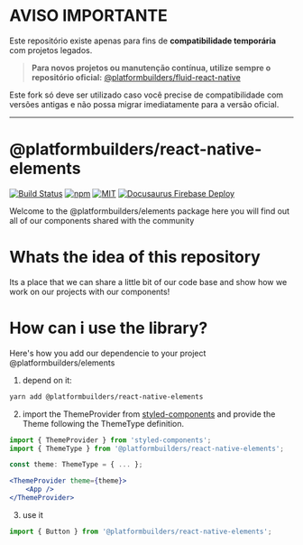 # AVISO IMPORTANTE

Este repositório existe apenas para fins de **compatibilidade temporária** com projetos legados.

> **Para novos projetos ou manutenção contínua, utilize sempre o repositório oficial:**
> [@platformbuilders/fluid-react-native](https://github.com/platformbuilders/fluid-react-native)

Este fork só deve ser utilizado caso você precise de compatibilidade com versões antigas e não possa migrar imediatamente para a versão oficial.

---

# @platformbuilders/react-native-elements

[![Build Status][check-badge]][workflows]
[![npm][npm-badge]][npm]
[![MIT][license-badge]][license]
[![Docusaurus Firebase Deploy](https://github.com/platformbuilders/react-native-elements/actions/workflows/docusaurus_release.yml/badge.svg)](https://github.com/platformbuilders/react-native-elements/actions/workflows/docusaurus_release.yml)

[npm-badge]: https://img.shields.io/npm/v/@platformbuilders/react-native-elements.svg
[npm]: https://www.npmjs.com/package/@platformbuilders/react-native-elements
[license-badge]: https://img.shields.io/dub/l/vibe-d.svg
[license]: https://raw.githubusercontent.com/platformbuilders/react-native-elements/master/LICENSE.md
[workflows]: https://github.com/platformbuilders/react-native-elements/actions
[check-badge]: https://github.com/platformbuilders/react-native-elements/workflows/check/badge.svg

Welcome to the @platformbuilders/elements package here you will find out all of our components shared with the community

# Whats the idea of this repository

Its a place that we can share a little bit of our code base and show how we work on our projects with our components!

# How can i use the library?

Here's how you add our dependencie to your project @platformbuilders/elements

1. depend on it:

```bash
yarn add @platformbuilders/react-native-elements
```

2. import the ThemeProvider from [styled-components](https://styled-components.com/docs/advanced) and provide the Theme following the ThemeType definition.

```jsx
import { ThemeProvider } from 'styled-components';
import { ThemeType } from '@platformbuilders/react-native-elements';

const theme: ThemeType = { ... };

<ThemeProvider theme={theme}>
    <App />
</ThemeProvider>
```

3. use it

```jsx
import { Button } from '@platformbuilders/react-native-elements';
```
